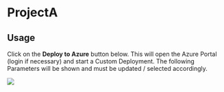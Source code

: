 # ProjectA

## Usage

Click on the **Deploy to Azure** button below. This will open the Azure Portal (login if necessary) and start a Custom Deployment. The following Parameters will be shown and must be updated / selected accordingly. 

<a href="https://portal.azure.com/#create/Microsoft.Template/uri/https%3A%2F%2Fraw.githubusercontent.com%2Fdrameshdba%2FProjectA%2Fmaster%2Fazuredeploy.json" target="_blank">
    <img src="http://azuredeploy.net/deploybutton.png"/>
</a>
